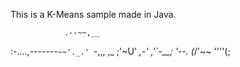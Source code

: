 This is a K-Means sample made in Java.

                .--~~,__
   :-....,-------`~~'._.'
    `-,,,  ,_      ;'~U'
     _,-' ,'`-__; '--.
    (_/'~~      ''''(;